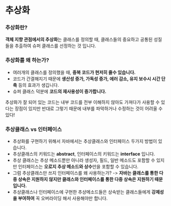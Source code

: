 # 추상화

### 추상화란?

**객체 지향 관점에서의 추상화**는 클래스를 정의할 때, 클래스들의 중요하고 공통된 성질들을 추출하여 슈퍼 클래스를 선정하는 것 입니다.

### 추상화를 왜 하는가?

- 여러개의 클래스를 정의했을 때, **중복 코드가 현저히 줄수 있습니다.**
- 코드가 간결해지기 때문에 **생산성 증가, 가독성 증가, 에러 감소, 유지 보수시 시간 단축** 등의 효과가 생깁니다.
- 슈퍼 클래스 덕분에 **코드의 재사용성이 증가합니다.**

추상화가 잘 되어 있는 코드는 내부 코드를 전부 이해하지 않아도 가져다가 사용할 수 있다는 장점이 있지만 반대로 그렇기 때문에 내부를 파악하거나 수정하는 것이 어려울 수 있다!

### 추상클래스 vs 인터페이스

- 추상화를 구현하기 위해서 자바에서는 추상클래스와 인터페이스 두가지 방법이 있습니다.
- 추상클래스의 키워드는 **abstract**, 인터페이스의 키워드는 **interface** 입니다.
- 추상 클래스는 추상 메소드뿐만 아니라 생성자, 필드, 일반 메소드도 포함할 수 있지만 인터페이스는 **오로지 추상 메소드와 상수**만을 포함할 수 있습니다.
- 그럼 추상클래스만 쓰지 인터페이스를 왜 사용하는가? -> **자바는 클래스를 통한 다중 상속은 지원하지 않지만 클래스와 인터페이스를 통한 다중 상속은 지원하기 때문입니다.**
- 추상클래스나 인터페이스에 구현한 추상메소드들은 상속받는 클래스들에게 **강제성을 부여하여** 꼭 오버라이딩 해서 사용해야만 합니다.